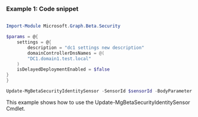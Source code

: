 ### Example 1: Code snippet

```powershell

Import-Module Microsoft.Graph.Beta.Security

$params = @{
	settings = @{
		description = "dc1 settings new description"
		domainControllerDnsNames = @(
		"DC1.domain1.test.local"
	)
	isDelayedDeploymentEnabled = $false
}
}

Update-MgBetaSecurityIdentitySensor -SensorId $sensorId -BodyParameter $params

```
This example shows how to use the Update-MgBetaSecurityIdentitySensor Cmdlet.

